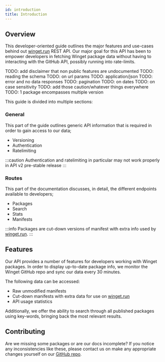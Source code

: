 ```yaml
---
id: introduction
title: Introduction
---
```


## Overview
This developer-oriented guide outlines the major features and use-cases behind out [winget.run](https://winget.run) REST API. Our major goal for this API has been to empower developers in fetching Winget package data without having to interacting with the GitHub API, possibly running into rate-limits.

TODO: add disclaimer that non public features are undocumented
TODO: reading the schema
TODO: on url params
TODO: application/json
TODO: error and no data responses
TODO: pagination
TODO: on dates
TODO: on case sensitivity
TODO: add those caution/whatever things everywhere
TODO: 1 package encompasses multiple version

This guide is divided into multiple sections:

### General
This part of the guide outlines generic API information that is required in order to gain access to our data;

- Versioning
- Authentication
- Ratelimiting

:::caution
Authentication and ratelimiting in particular may not work properly in API v2 pre-stable release
:::

### Routes
This part of the documentation discusses, in detail, the different endpoints available to developers;

- Packages
- Search
- Stats
- Manifests

:::info
Packages are cut-down versions of manifest with extra info used by [winget.run](https://winget.run).
:::

## Features
Our API provides a number of features for developers working with Winget packages. In order to display up-to-date package info, we monitor the Winget GitHub repo and sync our data every 30 minutes.

The following data can be accessed:
- Raw unmodified manifests
- Cut-down manifests with extra data for use on [winget.run](https://winget.run)
- API usage statistics

Additionally, we offer the ability to search through all published packages using key-words, bringing back the most relevant results.

## Contributing
Are we missing some packages or are our docs incomplete? If you notice any inconsistencies like these, please contact us on make any appropriate changes yourself on our [GitHub repo](https://github.com/winget-run/docs).
